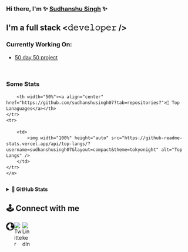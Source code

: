 ### Hi there, I'm ✨ [Sudhanshu Singh](https://sudhanshusingh07.vercel.app/) ✨

## I'm a full stack <𝚍𝚎𝚟𝚎𝚕𝚘𝚙𝚎𝚛 />

### Currently Working On:
- [50 day 50 project](https://github.com/sudhanshusingh07/JAVA_Script_minor_projects/tree/main)





<br />

### Some Stats

<table tableborder=0>
	<tr>		
		
		<th width="50%"><a align="center" href="https://github.com/sudhanshusingh07?tab=repositories?">🌟 Top Lanaguages</a></th>
	</tr>
	<tr>
		
		<td>
			<img width="100%" height="auto" src="https://github-readme-stats.vercel.app/api/top-langs/?username=sudhanshusingh07&layout=compact&theme=tokyonight" alt="Top Langs" />
		</td>
	</tr>
	</a>
</table>

<details>
	<summary><strong> 🌟 GitHub Stats </strong></summary>
	<table>
		<tr>
			<td>					
				<img width="100%" height="auto" src="https://github-readme-stats.vercel.app/api?username=sudhanshusingh07&show_icons=true&hide_border=false&theme=tokyonight&count_private=true&include_all_commits=false" alt="Git Stats" />
			</td>
			<td>
				<img width="100%" height="auto" src="https://github-readme-streak-stats.herokuapp.com/?user=sudhanshusingh07&theme=tokyonight" alt="SUDHANSHU's GitHub Streak" />
			</td>
		</tr>
	</table>
	<table>
		<tr>
			<td>
				<img width="100%" height="auto" src="https://activity-graph.herokuapp.com/graph?username=sudhanshusingh07&bg_color=1a1b27&color=be90f2&line=638fda&point=35aea1&area=true" alt="Daily Contribution Graph" />
			</td>
		</tr>
		<tr colspan="2">
			<td>
				<img src="https://github-profile-summary-cards.vercel.app/api/cards/profile-details?username=sudhanshusingh07&theme=monokai"  width="100%" height="auto"  alt="Monthly Contribution Graph" >
			</td>
		</tr>
	</table>
</details>


## 🕹️ Connect with me

[<img align="left" alt="Sudhanshu" width="22px" src="https://raw.githubusercontent.com/iconic/open-iconic/master/svg/globe.svg" />](https://sudhanshusingh07.vercel.app/)
[<img align="left" alt="Twitter" width="22px" src="https://cdn.jsdelivr.net/npm/simple-icons@v3/icons/twitter.svg" />]()
[<img align="left" alt="LinkedIn" width="22px" src="https://cdn.jsdelivr.net/npm/simple-icons@v3/icons/linkedin.svg" />](https://www.linkedin.com/in/sudhanshu-singh-ss/)

<br /><br /><br />
